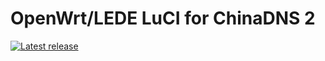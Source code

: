 OpenWrt/LEDE LuCI for ChinaDNS 2
===

[![Latest release][release_badge]][release_url]

 [release_badge]: https://img.shields.io/github/release/techotaku/luci-app-chinadns.svg
 [release_url]: https://github.com/techotaku/luci-app-chinadns/releases/latest
